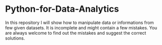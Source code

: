 # Python-for-Data-Analytics
In this repository I will show how to manipulate data or informations from few given datasets.
It is incomplete and might contain a few mistakes. You are always welcome to find out the mistakes and suggest the correct solutions.
